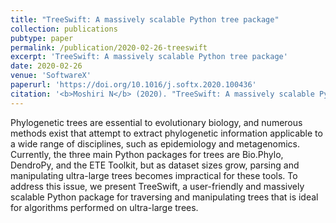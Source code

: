 ```yaml
---
title: "TreeSwift: A massively scalable Python tree package"
collection: publications
pubtype: paper
permalink: /publication/2020-02-26-treeswift
excerpt: 'TreeSwift: A massively scalable Python tree package'
date: 2020-02-26
venue: 'SoftwareX'
paperurl: 'https://doi.org/10.1016/j.softx.2020.100436'
citation: '<b>Moshiri N</b> (2020). "TreeSwift: A massively scalable Python tree package." <i>SoftwareX</i>. <a href="https://doi.org/10.1016/j.softx.2020.100436" target="_blank">doi:10.1016/j.softx.2020.100436</a>'
---
```

Phylogenetic trees are essential to evolutionary biology, and numerous methods exist that attempt to extract phylogenetic information applicable to a wide range of disciplines, such as epidemiology and metagenomics. Currently, the three main Python packages for trees are Bio.Phylo, DendroPy, and the ETE Toolkit, but as dataset sizes grow, parsing and manipulating ultra-large trees becomes impractical for these tools. To address this issue, we present TreeSwift, a user-friendly and massively scalable Python package for traversing and manipulating trees that is ideal for algorithms performed on ultra-large trees.
